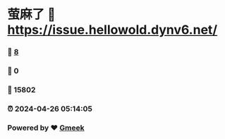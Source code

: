 # 萤麻了 :link: https://issue.hellowold.dynv6.net/ 
### :page_facing_up: [8](https://issue.hellowold.dynv6.net//tag.html) 
### :speech_balloon: 0 
### :hibiscus: 15802 
### :alarm_clock: 2024-04-26 05:14:05 
### Powered by :heart: [Gmeek](https://github.com/Meekdai/Gmeek)
